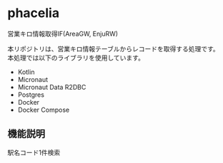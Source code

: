 # phacelia
営業キロ情報取得IF(AreaGW, EnjuRW)

本リポジトリは、営業キロ情報テーブルからレコードを取得する処理です。  
本処理では以下のライブラリを使用しています。

* Kotlin
* Micronaut
* Micronaut Data R2DBC
* Postgres
* Docker
* Docker Compose

## 機能説明
駅名コード1件検索
